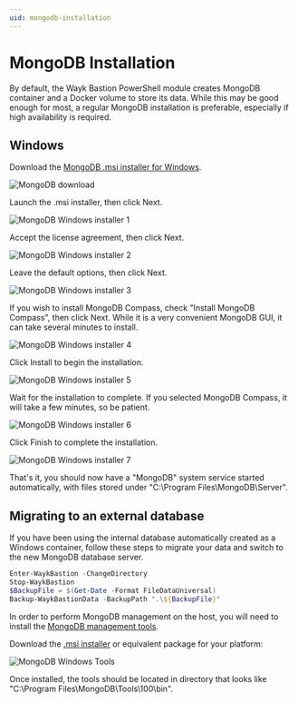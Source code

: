 ```yaml
---
uid: mongodb-installation
---
```


# MongoDB Installation

By default, the Wayk Bastion PowerShell module creates MongoDB container and a Docker volume to store its data. While this may be good enough for most, a regular MongoDB installation is preferable, especially if high availability is required.

## Windows

Download the [MongoDB .msi installer for Windows](https://www.mongodb.com/try/download/community).

![MongoDB download](../../images/mongo_windows_download.png)

Launch the .msi installer, then click Next.

![MongoDB Windows installer 1](../../images/mongo_windows_installer_1.png)

Accept the license agreement, then click Next.

![MongoDB Windows installer 2](../../images/mongo_windows_installer_2.png)

Leave the default options, then click Next.

![MongoDB Windows installer 3](../../images/mongo_windows_installer_3.png)

If you wish to install MongoDB Compass, check "Install MongoDB Compass", then click Next. While it is a very convenient MongoDB GUI, it can take several minutes to install.

![MongoDB Windows installer 4](../../images/mongo_windows_installer_4.png)

Click Install to begin the installation.

![MongoDB Windows installer 5](../../images/mongo_windows_installer_5.png)

Wait for the installation to complete. If you selected MongoDB Compass, it will take a few minutes, so be patient.

![MongoDB Windows installer 6](../../images/mongo_windows_installer_6.png)

Click Finish to complete the installation.

![MongoDB Windows installer 7](../../images/mongo_windows_installer_7.png)

That's it, you should now have a "MongoDB" system service started automatically, with files stored under "C:\Program Files\MongoDB\Server".

## Migrating to an external database

If you have been using the internal database automatically created as a Windows container, follow these steps to migrate your data and switch to the new MongoDB database server.

```powershell
Enter-WaykBastion -ChangeDirectory
Stop-WaykBastion
$BackupFile = $(Get-Date -Format FileDataUniversal)
Backup-WaykBastionData -BackupPath ".\${BackupFile}"
```

In order to perform MongoDB management on the host, you will need to install the [MongoDB management tools](https://docs.mongodb.com/database-tools/installation/).

Download the [.msi installer](https://www.mongodb.com/try/download/database-tools) or equivalent package for your platform:

![MongoDB Windows Tools](../../images/mongo_windows_tools.png)

Once installed, the tools should be located in directory that looks like "C:\Program Files\MongoDB\Tools\100\bin".

